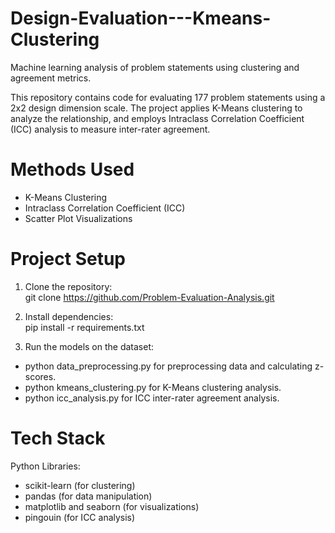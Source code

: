 # Design-Evaluation---Kmeans-Clustering
Machine learning analysis of problem statements using clustering and agreement metrics.

This repository contains code for evaluating 177 problem statements using a 2x2 design dimension scale. The project applies K-Means clustering to analyze the relationship, and employs Intraclass Correlation Coefficient (ICC) analysis to measure inter-rater agreement.

# Methods Used
- K-Means Clustering
- Intraclass Correlation Coefficient (ICC)
- Scatter Plot Visualizations

# Project Setup
1. Clone the repository:  
 git clone https://github.com/Problem-Evaluation-Analysis.git

2. Install dependencies:  
pip install -r requirements.txt

3. Run the models on the dataset:
- python data_preprocessing.py for preprocessing data and calculating z-scores.
- python kmeans_clustering.py for K-Means clustering analysis.
- python icc_analysis.py for ICC inter-rater agreement analysis.

# Tech Stack
Python
Libraries:
- scikit-learn (for clustering)
- pandas (for data manipulation)
- matplotlib and seaborn (for visualizations)
- pingouin (for ICC analysis)
